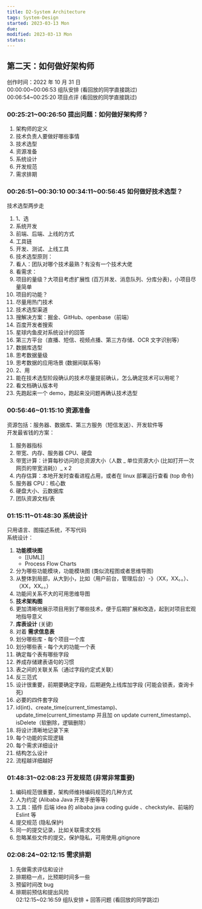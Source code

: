 ```yaml
---
title: D2-System Architecture
tags: System-Design   
started: 2023-03-13 Mon
due: 
modified: 2023-03-13 Mon
status: 
---
```

## **第二天：如何做好架构师**
创作时间：2022 年 10 月 31 日  
00:00:00~00:06:53 组队安排 (看回放的同学直接跳过)  
00:06:54~00:25:20 项目点评 (看回放的同学直接跳过)
### 00:25:21~00:26:50 提出问题：如何做好架构师？
1. 架构师的定义
2. 技术负责人要做好哪些事情
3. 技术选型
4. 资源准备
5. 系统设计
6. 开发规范
7. 需求排期
### 00:26:51~00:30:10 00:34:11~00:56:45 如何做好技术选型？
技术选型两步走
1. 1、选
2. 系统开发
3. 前端、后端、上线的方式
4. 工具链
5. 开发、测试、上线工具
6. 技术选型原则：
7. 看人：团队对哪个技术最熟？有没有一个技术大佬
8. 看需求：
9. 项目的量级？大项目考虑扩展性 (百万并发、消息队列、分库分表)，小项目尽量简单
10. 项目的功能？
11. 尽量用热门技术
12. 技术选型渠道
13. 搜解决方案：掘金、GitHub、openbase（前端）
14. 百度开发者搜索 
15. 星球内鱼皮对系统设计的回答
16. 第三方平台（直播、短信、视频点播、第三方存储、OCR 文字识别等）
17. 数据库选型
18. 思考数据量级
19. 思考数据的应用场景 (数据间联系等)
20. 2、用
21. 能在技术选型阶段确认的技术尽量提前确认，怎么确定技术可以用呢？
22. 看文档确认版本号
23. 先跑起来一个 demo，跑起来没问题再确认技术选型
### 00:56:46~01:15:10 资源准备
资源包括：服务器、数据库、第三方服务（短信发送）、开发软件等  
开发最省钱的方案：
1. 服务器指标
2. 带宽、内存、服务器 CPU、硬盘
3. 带宽计算：计算每秒访问的总资源大小（人数 _ 单位资源大小 (比如打开一次网页的带宽消耗)）_ x 2
4. 内存估算：本地开发时查看进程占用，或者在 linux 部署运行查看 (top 命令)
5. 服务器 CPU：核心数
6. 硬盘大小、云数据库
7. 团队资源文档/表
### 01:15:11~01:48:30 系统设计
只用语言、图描述系统，不写代码  
系统设计：
1. **功能模块图** 
	- [[UML]]
	- Process Flow Charts
2. 分为哪些功能模块，功能模块图 (类似流程图或者思维导图)
3. 从整体到局部，从大到小，比如（用户前台，管理后台）-》（XX，XX。。）、（XX，XX。。）
4. 功能间关系不大的可用思维导图
5. **技术架构图**
6. 更加清晰地展示项目用到了哪些技术，便于后期扩展和改造，起到对项目宏观地指导意义
7. **库表设计** (关键)
8. 对着 **需求信息表**
9. 划分哪些库 - 每个项目一个库
10. 划分哪些表 - 每个大的功能一个表
11. 确定每个表有哪些字段
12. 养成存储建表语句的习惯
13. 表之间的关联关系（通过字段约定式关联）
14. 反三范式
15. 设计很重要，前期要确定字段，后期避免上线库加字段 (可能会锁表，查询卡死)
16. 必要的四件套字段
17. id(int)、create_time(current_timestamp)、update_time(current_timestamp 并且加 on update current_timestamp)、isDelete（软删除，逻辑删除）
18. 将设计清晰地记录下来
19. 每个功能的实现逻辑
20. 每个需求详细设计
21. 结构怎么设计
22. 流程越详细越好
### 01:48:31~02:08:23 开发规范 (非常非常重要)
1. 编码规范很重要，架构师维持编码规范的几种方式
2. 人为约定 (Alibaba Java 开发手册等等)
3. 工具：插件 后端 idea 的 alibaba java coding guide 、checkstyle、前端的 Eslint 等
4. 提交规范 (隐私保护)
5. 同一的提交记录，比如关联需求文档
6. 忽略某些文件的提交，保护隐私，可用使用.gitignore
### 02:08:24~02:12:15 需求排期
1. 先做需求评估和设计
2. 排期稳一点，比预期时间多一些
3. 预留时间改 bug
4. 排期前预估和提出风险  
02:12:15~02:16:59 组队安排 + 回答问题 (看回放的同学跳过)
